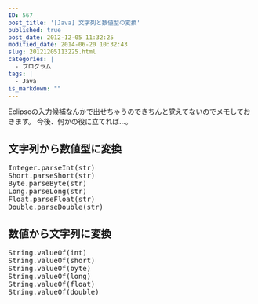 ```yaml
---
ID: 567
post_title: '[Java] 文字列と数値型の変換'
published: true
post_date: 2012-12-05 11:32:25
modified_date: 2014-06-20 10:32:43
slug: 20121205113225.html
categories: |
  - プログラム
tags: |
  - Java
is_markdown: ""
---
```

Eclipseの入力候補なんかで出せちゃうのできちんと覚えてないのでメモしておきます。
今後、何かの役に立てれば…。
<!--more-->
<h2>文字列から数値型に変換</h2>
<pre class="prettyprint linenums">
Integer.parseInt(str)
Short.parseShort(str)
Byte.parseByte(str)
Long.parseLong(str)
Float.parseFloat(str)
Double.parseDouble(str)
</pre>

<h2>数値から文字列に変換</h2>
<pre class="prettyprint linenums">
String.valueOf(int)
String.valueOf(short)
String.valueOf(byte)
String.valueOf(long)
String.valueOf(float)
String.valueOf(double)
</pre>